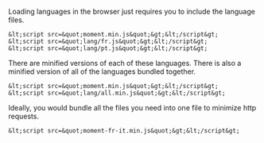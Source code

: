 Loading languages in the browser just requires you to include the language files.

```
&lt;script src=&quot;moment.min.js&quot;&gt;&lt;/script&gt;
&lt;script src=&quot;lang/fr.js&quot;&gt;&lt;/script&gt;
&lt;script src=&quot;lang/pt.js&quot;&gt;&lt;/script&gt;
```

There are minified versions of each of these languages. There is also a minified version of all of the languages bundled together.

```
&lt;script src=&quot;moment.min.js&quot;&gt;&lt;/script&gt;
&lt;script src=&quot;lang/all.min.js&quot;&gt;&lt;/script&gt;
```

Ideally, you would bundle all the files you need into one file to minimize http requests.

```
&lt;script src=&quot;moment-fr-it.min.js&quot;&gt;&lt;/script&gt;
```
